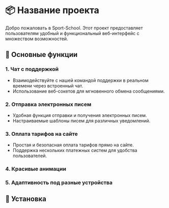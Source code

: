 # 📦 Название проекта

Добро пожаловать в Sport-School. Этот проект предоставляет пользователям удобный и функциональный веб-интерфейс с множеством возможностей.

## 🌟 Основные функции

### 1. Чат с поддержкой

- Взаимодействуйте с нашей командой поддержки в реальном времени через встроенный чат.
- Использование веб-сокетов для мгновенного обмена сообщениями.

### 2. Отправка электронных писем

- Удобная функция отправки и получения электронных писем.
- Настраиваемые шаблоны писем для различных уведомлений.

### 3. Оплата тарифов на сайте

- Простая и безопасная оплата тарифов прямо на сайте.
- Поддержка нескольких платежных систем для удобства пользователей.

### 4. Красивые анимации

### 5. Адаптивность под разные устройства

## 🚀 Установка

